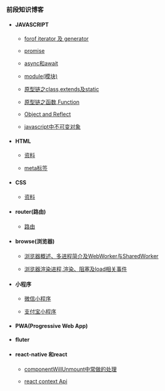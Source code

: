 ### 前段知识博客

* #### JAVASCRIPT

    * [forof iterator 及 generator](./javascript/generator.md)

    * [promise](./javascript/Promise.md)
    
    * [async和await](./javascript/asyncAndAwait.md)
    
    * [module(模块)](./javascript/module.md)   
    
    * [原型链之class,extends及static](./javascript/oop.md)
    
    * [原型链之函数,Function](./javascript/function.md)    
    
    * [Object and Reflect](./javascript/ObjectAndReflect.md)   
    
    * [javascript中不可变对象](./javascript/constObj.md)
    
* #### HTML

    * [资料](./html/material.md)
    
    * [meta标签](./html/metaData.md)    
    
* #### CSS

    * [资料](./css/material.md)

* #### router(路由)

    * [路由](./router/index.md)

* #### browse(浏览器)

    * [浏览器概述、多进程简介及WebWorker与SharedWorker](./browse/theory.md)
    
    * [浏览器渲染进程,渲染、阻塞及load相关事件](./browse/render.md)
    
* #### 小程序

    * [微信小程序](./littlerApp/wxapp.md)
    
    * [支付宝小程序](./littlerApp/aliapp.md)
    
* #### PWA(Progressive Web App)

* #### fluter

* #### react-native 和react
    * [componentWillUnmount中常做的处理](./react/unmount.md)
    
    * [react context Api](./react/api_context.md)
